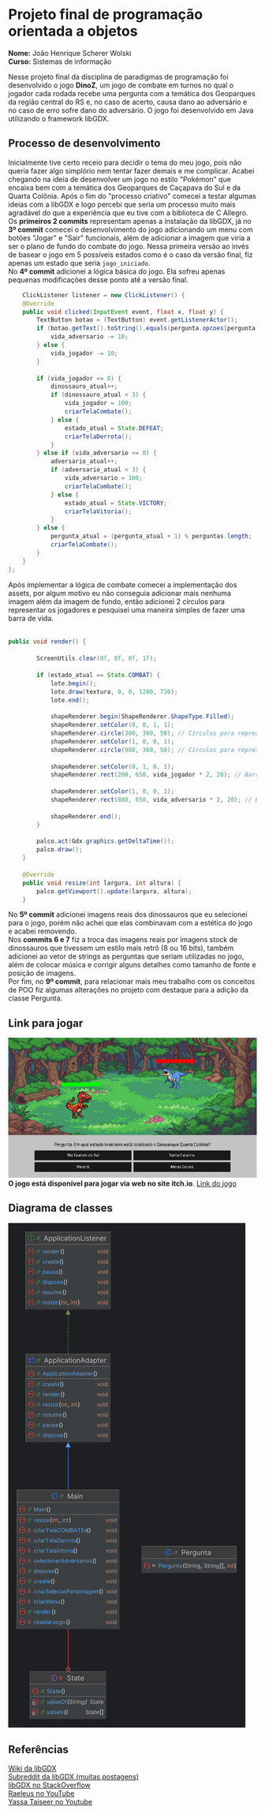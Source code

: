 # Projeto final de programação orientada a objetos

**Nome:** João Henrique Scherer Wolski \
**Curso:** Sistemas de informação

Nesse projeto final da disciplina de paradigmas de programação foi desenvolvido o jogo **DinoZ**, um jogo de combate em turnos no qual o jogador cada rodada recebe uma pergunta com a temática dos Geoparques da região central do RS e, no caso de acerto, causa dano ao adversário e no caso de erro sofre dano do adversário. O jogo foi desenvolvido em Java utilizando o framework libGDX.

## Processo de desenvolvimento

Inicialmente tive certo receio para decidir o tema do meu jogo, pois não queria fazer algo simplório nem tentar fazer demais e me complicar. Acabei chegando na ideia de desenvolver um jogo no estilo "Pokémon" que encaixa bem com a temática dos Geoparques de Caçapava do Sul e da Quarta Colônia. Após o fim do "processo criativo" comecei a testar algumas ideias com a libGDX e logo percebi que seria um processo muito mais agradável do que a experiência que eu tive com a biblioteca de C Allegro. \
Os **primeiros 2 commits** representam apenas a instalação da libGDX, já no **3º commit** comecei o desenvolvimento do jogo adicionando um menu com botões "Jogar" e "Sair" funcionais, além de adicionar a imagem que viria a ser o plano de fundo do combate do jogo. Nessa primeira versão ao invés de basear o jogo em 5 possíveis estados como é o caso da versão final, fiz apenas um estado que seria `jogo_iniciado`. \
No **4º commit** adicionei a lógica básica do jogo. Ela sofreu apenas pequenas modificações desse ponto até a versão final. 
```java        
    ClickListener listener = new ClickListener() {
    @Override
    public void clicked(InputEvent event, float x, float y) {
        TextButton botao = (TextButton) event.getListenerActor();
        if (botao.getText().toString().equals(pergunta.opcoes[pergunta.resposta_correta])) {
            vida_adversario -= 10;
        } else {
            vida_jogador -= 10;
        }

        if (vida_jogador <= 0) {
            dinossauro_atual++;
            if (dinossauro_atual < 3) {
                vida_jogador = 100;
                criarTelaCombate();
            } else {
                estado_atual = State.DEFEAT;
                criarTelaDerrota();
            }
        } else if (vida_adversario <= 0) {
            adversario_atual++;
            if (adversario_atual < 3) {
                vida_adversario = 100;
                criarTelaCombate();
            } else {
                estado_atual = State.VICTORY;
                criarTelaVitoria();
            }
        } else {
            pergunta_atual = (pergunta_atual + 1) % perguntas.length;
            criarTelaCombate();
        }
    }
};
```
Após implementar a lógica de combate comecei a implementação dos assets, por algum motivo eu não conseguia adicionar mais nenhuma imagem além da imagem de fundo, então adicionei 2 círculos para representar os jogadores e pesquisei uma maneira simples de fazer uma barra de vida. 
```java

public void render() {

        ScreenUtils.clear(0f, 0f, 0f, 1f);

        if (estado_atual == State.COMBAT) {
            lote.begin();
            lote.draw(textura, 0, 0, 1280, 720);
            lote.end();

            shapeRenderer.begin(ShapeRenderer.ShapeType.Filled);
            shapeRenderer.setColor(0, 0, 1, 1); 
            shapeRenderer.circle(300, 360, 50); // Círculos para representar os jogadores
            shapeRenderer.setColor(1, 0, 0, 1);
            shapeRenderer.circle(980, 360, 50); // Círculos para representar os jogadores

            shapeRenderer.setColor(0, 1, 0, 1);
            shapeRenderer.rect(200, 650, vida_jogador * 2, 20); // Barra de vida, quando a vida do jogador diminui ela diminui também, extremamente simples

            shapeRenderer.setColor(1, 0, 0, 1);
            shapeRenderer.rect(880, 650, vida_adversario * 2, 20); // Barra de vida, quando a vida do jogador diminui ela diminui também, extremamente simples

            shapeRenderer.end();
        }

        palco.act(Gdx.graphics.getDeltaTime());
        palco.draw();
    }

    @Override
    public void resize(int largura, int altura) {
        palco.getViewport().update(largura, altura);
    }
```
No **5º commit** adicionei imagens reais dos dinossauros que eu selecionei para o jogo, porém não achei que elas combinavam com a estética do jogo e acabei removendo. \
Nos **commits 6 e 7** fiz a troca das imagens reais por imagens stock de dinossauros que tivessem um estilo mais retrô (8 ou 16 bits), também adicionei ao vetor de strings as perguntas que seriam utilizadas no jogo, além de colocar música e corrigir alguns detalhes como tamanho de fonte e posição de imagens. \
Por fim, no **9º commit**, para relacionar mais meu trabalho com os conceitos de POO fiz algumas alterações no projeto com destaque para a adição da classe Pergunta.

## Link para jogar

![Screenshot](screenshot.png)
\
**O jogo está disponível para jogar via web no site itch.io**. [Link do jogo](https://joaohsw.itch.io/dinoz)

## Diagrama de classes

![Diagrama](diagrama.png)

## Referências
[Wiki da libGDX](https://libgdx.com/wiki/) \
[Subreddit da libGDX (muitas postagens)](https://www.reddit.com/r/libgdx/) \
[libGDX no StackOverflow](https://stackoverflow.com/questions/tagged/libgdx) \
[Raeleus no YouTube](https://www.youtube.com/@raeleus/videos) \
[Yassa Taiseer no Youtube](https://www.youtube.com/@YassaTaiseer/featured)



